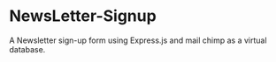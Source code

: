 # NewsLetter-Signup
A Newsletter sign-up form using Express.js and mail chimp as a virtual database.
